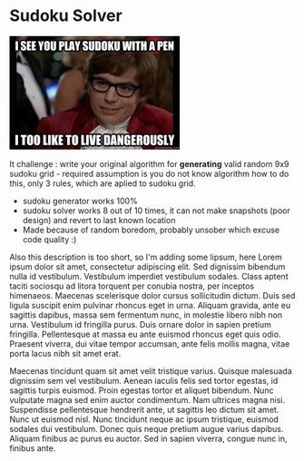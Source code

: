 # Sudoku Solver

![](https://raw.githubusercontent.com/mmizera/Sudoku-Challenge/master/201405_0002_aghcf_sm.jpg)

It challenge : write your original algorithm for **generating** valid random 9x9 sudoku grid - required assumption is you do not know algorithm how to do this, only 3 rules, which are aplied to sudoku grid.

- sudoku generator works 100%
- sudoku solver works 8 out of 10 times, it can not make snapshots (poor design) and revert to last known location
- Made because of random boredom, probably unsober which excuse code quality :) 

Also this description is too short, so I'm adding some lipsum, here Lorem ipsum dolor sit amet, consectetur adipiscing elit. Sed dignissim bibendum nulla id vestibulum. Vestibulum imperdiet vestibulum sodales. Class aptent taciti sociosqu ad litora torquent per conubia nostra, per inceptos himenaeos. Maecenas scelerisque dolor cursus sollicitudin dictum. Duis sed ligula suscipit enim pulvinar rhoncus eget in urna. Aliquam gravida, ante eu sagittis dapibus, massa sem fermentum nunc, in molestie libero nibh non urna. Vestibulum id fringilla purus. Duis ornare dolor in sapien pretium fringilla. Pellentesque at massa eu ante euismod rhoncus eget quis odio. Praesent viverra, dui vitae tempor accumsan, ante felis mollis magna, vitae porta lacus nibh sit amet erat.

Maecenas tincidunt quam sit amet velit tristique varius. Quisque malesuada dignissim sem vel vestibulum. Aenean iaculis felis sed tortor egestas, id sagittis turpis euismod. Proin egestas tortor et aliquet bibendum. Nunc vulputate magna sed enim auctor condimentum. Nam ultrices magna nisi. Suspendisse pellentesque hendrerit ante, ut sagittis leo dictum sit amet. Nunc ut euismod nisl. Nunc tincidunt neque ac ipsum tristique, euismod sodales dui vestibulum. Donec quis neque pretium augue varius dapibus. Aliquam finibus ac purus eu auctor. Sed in sapien viverra, congue nunc in, finibus ante.

